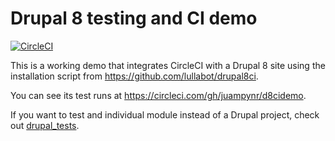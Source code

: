 # Drupal 8 testing and CI demo

[![CircleCI](https://circleci.com/gh/juampynr/d8cidemo.svg?style=svg)](https://circleci.com/gh/juampynr/d8cidemo)

This is a working demo that integrates CircleCI with a Drupal 8 site using
the installation script from https://github.com/lullabot/drupal8ci.

You can see its test runs at https://circleci.com/gh/juampynr/d8cidemo.

If you want to test and individual module instead of a Drupal project, check out
[drupal_tests](https://github.com/deviantintegral/drupal_tests).
